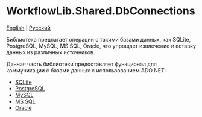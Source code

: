 # WorkflowLib.Shared.DbConnections

[English](README.md) | [Русский](README.ru.md)

Библиотека предлагает операции с такими базами данных, как SQLite, PostgreSQL, MySQL, MS SQL, Oracle, что упрощает извлечение и вставку данных из различных источников.

Данная часть библиотеки предоставляет функционал для коммуникации с базами данных с использованием ADO.NET:
- [SQLite](SqliteDbConnection.cs)
- [PostgreSQL](PgDbConnection.cs)
- [MySQL](MysqlDbConnection.cs)
- [MS SQL](MssqlDbConnection.cs)
- [Oracle](OracleDbConnection.cs)
